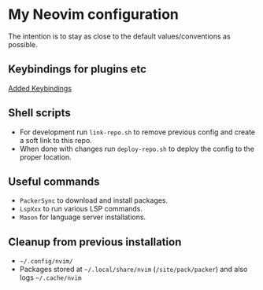 # My Neovim configuration

The intention is to stay as close to the default values/conventions as possible.

## Keybindings for plugins etc

[Added Keybindings](./added-keybindings.md)

## Shell scripts

- For development run `link-repo.sh` to remove previous config and create a
  soft link to this repo.
- When done with changes run `deploy-repo.sh` to deploy the config to the
  proper location.

## Useful commands

- `PackerSync` to download and install packages.
- `LspXxx` to run various LSP commands.
- `Mason` for language server installations.

## Cleanup from previous installation

- `~/.config/nvim/`
- Packages stored at `~/.local/share/nvim` (`/site/pack/packer`) and also logs
  `~/.cache/nvim`
